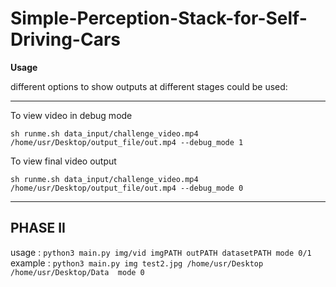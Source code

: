 # Simple-Perception-Stack-for-Self-Driving-Cars

**Usage**

different options to show outputs at different stages could be used:



------------------------------------------------------------------------------------------------

To view video in debug mode

`sh runme.sh data_input/challenge_video.mp4 /home/usr/Desktop/output_file/out.mp4 --debug_mode 1`

To view final video output

`sh runme.sh data_input/challenge_video.mp4 /home/usr/Desktop/output_file/out.mp4 --debug_mode 0`

------------------------------------------------------------------------------------------------
PHASE II
------------------------------------------------------------------------------------------------

usage : `python3 main.py img/vid imgPATH outPATH datasetPATH mode 0/1`        
example : `python3 main.py img test2.jpg /home/usr/Desktop /home/usr/Desktop/Data  mode 0`

